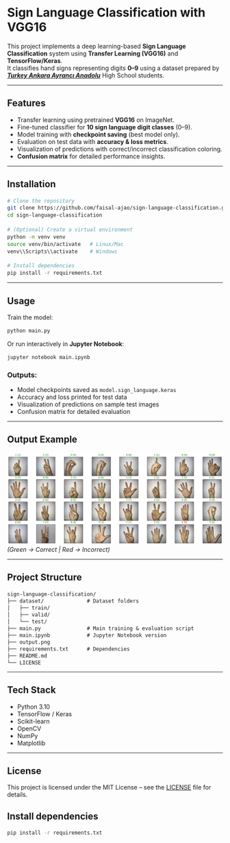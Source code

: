 # Sign Language Classification with VGG16

This project implements a deep learning-based **Sign Language Classification** system using **Transfer Learning (VGG16)** and **TensorFlow/Keras**.  
It classifies hand signs representing digits **0–9** using a dataset prepared by ***[Turkey Ankara Ayrancı Anadolu](http://ayrancianadolu.meb.k12.tr)*** High School students.

---

## Features
- Transfer learning using pretrained **VGG16** on ImageNet.
- Fine-tuned classifier for **10 sign language digit classes** (0–9).
- Model training with **checkpoint saving** (best model only).
- Evaluation on test data with **accuracy & loss metrics**.
- Visualization of predictions with correct/incorrect classification coloring.
- **Confusion matrix** for detailed performance insights.

---

## Installation

```bash
# Clone the repository
git clone https://github.com/faisal-ajao/sign-language-classification.git
cd sign-language-classification

# (Optional) Create a virtual environment
python -m venv venv
source venv/bin/activate   # Linux/Mac
venv\\Scripts\\activate    # Windows

# Install dependencies
pip install -r requirements.txt
```

---

## Usage

Train the model:

```bash
python main.py
```

Or run interactively in **Jupyter Notebook**:

```bash
jupyter notebook main.ipynb
```

### Outputs:
- Model checkpoints saved as `model.sign_language.keras`  
- Accuracy and loss printed for test data  
- Visualization of predictions on sample test images  
- Confusion matrix for detailed evaluation  

---

## Output Example  
![Sample Predictions](output.png)  
*(Green → Correct | Red → Incorrect)*

---

## Project Structure
```text
sign-language-classification/
├── dataset/              # Dataset folders
│   ├── train/
│   ├── valid/
│   └── test/
├── main.py               # Main training & evaluation script
├── main.ipynb            # Jupyter Notebook version
├── output.png
├── requirements.txt      # Dependencies
├── README.md
└── LICENSE
```

---

## Tech Stack
- Python 3.10  
- TensorFlow / Keras  
- Scikit-learn  
- OpenCV  
- NumPy  
- Matplotlib  

---

## License
This project is licensed under the MIT License – see the [LICENSE](LICENSE) file for details.

## Install dependencies
```bash
pip install -r requirements.txt
```
